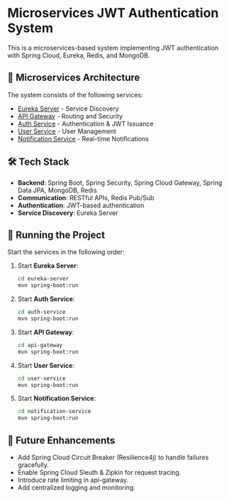 # Microservices JWT Authentication System

This is a microservices-based system implementing JWT authentication with Spring Cloud, Eureka, Redis, and MongoDB.

## 🔗 Microservices Architecture
The system consists of the following services:
- [Eureka Server](./eureka_server/README.md) - Service Discovery
- [API Gateway](./api_gateway/README.md) - Routing and Security
- [Auth Service](./auth-service/README.md) - Authentication & JWT Issuance
- [User Service](./user_service/README.md) - User Management
- [Notification Service](./notification-service/README.md) - Real-time Notifications

## 🛠️ Tech Stack
- **Backend**: Spring Boot, Spring Security, Spring Cloud Gateway, Spring Data JPA, MongoDB, Redis
- **Communication**: RESTful APIs, Redis Pub/Sub
- **Authentication**: JWT-based authentication
- **Service Discovery**: Eureka Server

## 📌 Running the Project
Start the services in the following order:

1. Start **Eureka Server**:
   ```bash
   cd eureka-server
   mvn spring-boot:run
   ```
2. Start **Auth Service**:
   ```bash
   cd auth-service
   mvn spring-boot:run
   ```
3. Start **API Gateway**:
   ```bash
   cd api-gateway
   mvn spring-boot:run
   ```
4. Start **User Service**:
   ```bash
   cd user-service
   mvn spring-boot:run
   ```
5. Start **Notification Service**:
   ```bash
   cd notification-service
   mvn spring-boot:run
   ```
## 📌 Future Enhancements
- Add Spring Cloud Circuit Breaker (Resilience4j) to handle failures gracefully.
- Enable Spring Cloud Sleuth & Zipkin for request tracing.
- Introduce rate limiting in api-gateway.
- Add centralized logging and monitoring.
